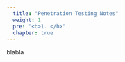 ```yaml
---
  title: "Penetration Testing Notes"
  weight: 1
  pre: "<b>1. </b>"
  chapter: true
---
```

blabla
